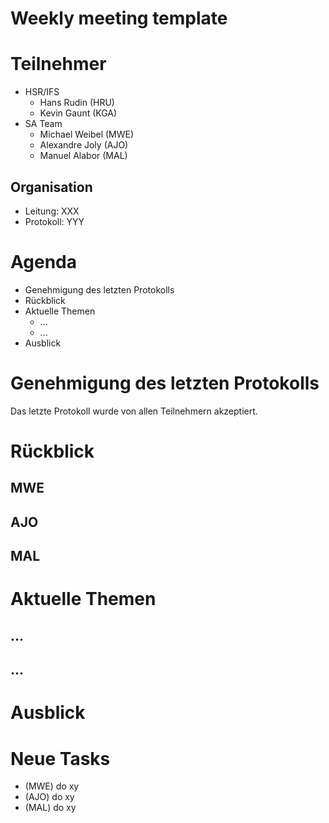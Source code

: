# Weekly meeting template

# Teilnehmer
* HSR/IFS
	- Hans Rudin (HRU)
	- Kevin Gaunt (KGA)
* SA Team
	- Michael Weibel (MWE)
	- Alexandre Joly (AJO)
	- Manuel Alabor (MAL)

## Organisation
* Leitung: XXX
* Protokoll: YYY


# Agenda
* Genehmigung des letzten Protokolls
* Rückblick
* Aktuelle Themen
	- ...
	- ...
* Ausblick

# Genehmigung des letzten Protokolls
Das letzte Protokoll wurde von allen Teilnehmern akzeptiert.

# Rückblick
## MWE

## AJO

## MAL


# Aktuelle Themen
## ...

## ...


# Ausblick


# Neue Tasks
* (MWE) do xy
* (AJO) do xy
* (MAL) do xy